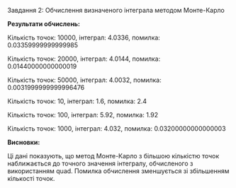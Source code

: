 Завдання 2: Обчислення визначеного інтеграла методом Монте-Карло

**Результати обчислень:**

Кількість точок: 10000, інтеграл: 4.0336, помилка: 0.03359999999999985

Кількість точок: 20000, інтеграл: 4.0144, помилка: 0.01440000000000019

Кількість точок: 50000, інтеграл: 4.0032, помилка: 0.0031999999999996476

Кількість точок: 10, інтеграл: 1.6, помилка: 2.4

Кількість точок: 100, інтеграл: 5.92, помилка: 1.92

Кількість точок: 1000, інтеграл: 4.032, помилка: 0.03200000000000003

**Висновки:**

Ці дані показують, що метод Монте-Карло з більшою кількістю точок наближається до точного значення інтегралу, обчисленого з використанням quad. Помилка обчислення зменшується зі збільшенням кількості точок. 